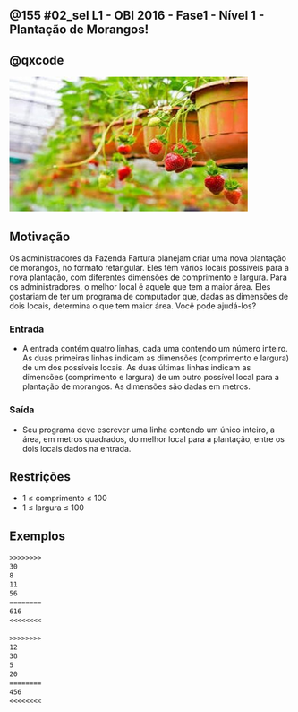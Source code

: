 ## @155 #02_sel L1 - OBI 2016 - Fase1 - Nível 1 - Plantação de Morangos!
## @qxcode

![](__capa.jpg)

## Motivação

Os administradores da Fazenda Fartura planejam criar uma nova plantação de morangos, no formato retangular. Eles têm vários locais possíveis para a nova plantação, com diferentes dimensões de comprimento e largura. Para os administradores, o melhor local é aquele que tem a maior área. Eles gostariam de ter um programa de computador que, dadas as dimensões de dois locais, determina o que tem maior área. Você pode ajudá-los?

### Entrada

- A entrada contém quatro linhas, cada uma contendo um número inteiro. As duas primeiras linhas indicam as dimensões (comprimento e largura) de um dos possíveis locais. As duas últimas linhas indicam as dimensões (comprimento e largura) de um outro possível local para a plantação de morangos. As dimensões são dadas em metros.

### Saída

- Seu programa deve escrever uma linha contendo um único inteiro, a área, em metros quadrados, do melhor local para a plantação, entre os dois locais dados na entrada.

## Restrições

*   1 ≤ comprimento ≤ 100
*   1 ≤ largura ≤ 100

## Exemplos

```
>>>>>>>>
30
8
11
56
========
616
<<<<<<<<

>>>>>>>>
12
38
5
20
========
456
<<<<<<<<
```

#

